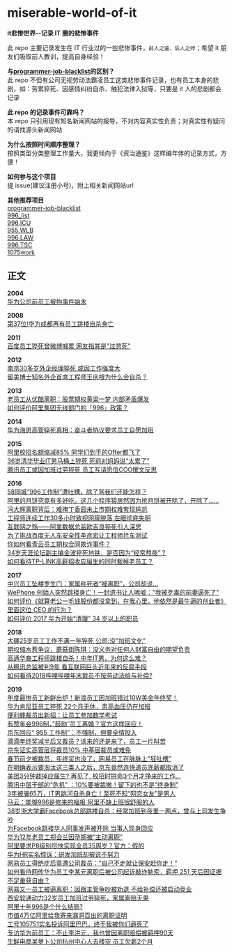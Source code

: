 # miserable-world-of-it
**it悲惨世界--记录 IT 圈的悲惨事件**

此 repo 主要记录发生在 IT 行业过的一些悲惨事件，`前人之鉴，后人之师`；希望 it 朋友们吸取前人教训，提高自身经验！

**与[programmer-job-blacklist](https://github.com/shengxinjing/programmer-job-blacklist)的区别？**  
此 repo 不但有公司无视劳动法霸凌员工这类悲惨事件记录，也有员工本身的悲剧，如：劳累猝死、因感情纠纷自杀、触犯法律入狱等，只要是 it 人的悲剧都会记录

**此 repo 的记录事件可靠吗？**  
本 repo 只引用现有知名新闻网站的报导，不对内容真实性负责；对真实性有疑问的请找源头新闻网站

**为什么按照时间顺序整理？**  
按照类型分类整理工作量大，我更倾向于《资治通鉴》这样编年体的记录方式，方便！

**如何参与这个项目**  
提 issue(建议注册小号)，附上相关新闻网站url

**其他推荐项目**  
[programmer-job-blacklist](https://github.com/shengxinjing/programmer-job-blacklist)  
[996_list](https://github.com/fengT-T/996_list)  
[996.ICU](https://github.com/996icu/996.ICU)  
[955.WLB ](https://github.com/formulahendry/955.WLB)  
[996.LAW ](https://github.com/Y1ran/996.Law)  
[996.TSC ](https://github.com/lxlxw/996.TSC)  
[1075work](https://github.com/bj4096/1075work)  

## 正文
**2004**  
[华为公司前员工被拘事件始末](http://it.sohu.com/20041117/n223028019.shtml)  

**2008**  
[第37位!华为成都再有员工跳楼自杀身亡](http://www.xker.com/page/e2008/0226/50010.html)  

**2011**  
[百度员工猝死曾微博喊累 网友指其是"过劳死"](http://www.china.com.cn/economic/txt/2011-11/18/content_23950736.htm)

**2012**  
[南京30多岁外企经理猝死 或因工作强度大](http://js.people.com.cn/html/2012/05/09/106849.html)  
[留美博士知名外企首席工程师王庆根为什么会自杀？](http://health.zjol.com.cn/05zjhealth/system/2012/04/28/018452618.shtml?bsh_bid=91688775)

**2013**  
[老员工从优酷离职：股票期权黄粱一梦 内部矛盾爆发](http://tech.ifeng.com/internet/detail_2013_12/25/32459665_0.shtml)  
[如何评价阿里集团无线部门的「996」政策？](https://www.zhihu.com/question/22087717#answer-3304522)  

**2014**  
[华为海思高管猝死真相：奋斗者协议要求员工自愿加班](https://www.qianzhan.com/indynews/detail/242/140728-28c4c494.html)

**2015**  
[阿里校招名额缩减85% 同学们到手的Offer都飞了](http://tech.sina.com.cn/i/2015-09-06/doc-ifxhqhun8417887.shtml)  
[36岁清华毕业IT男马桶上猝死 死前对妈妈说“太累了”](http://news.ifeng.com/a/20150407/43494519_0.shtml)  
[腾讯员工或因加班过劳猝死 员工写请愿信COO撰文反思](http://tech.ifeng.com/a/20151218/41525682_0.shtml)

**2016**  
[58同城“996工作制”遭吐槽，除了骂我们还能怎样？](http://roll.sohu.com/20160902/n467357242.shtml)  
[阿里的月饼究竟有多好吃，这几个程序猿居然因为抢月饼被开除了，开除了…… ](http://www.sohu.com/a/114288776_112864)  
[冯大辉离职背后：难掩丁香园未上市期权难套现尴尬 ](http://www.sohu.com/a/112366349_430392)  
[ 工程师连续工作30多小时致视网膜脱落 左眼彻底失明 ](https://v.qq.com/x/cover/7ia5f2lun3qdhc3/n00208soyzh.html)  
[ 互联网之殇——阿里数据总监欧吉良猝死引人深思 ](http://www.sohu.com/a/86969431_284545)  
[为了挑战百度无人车安全性李彦宏让工程师拦车测试 ](http://www.sohu.com/a/119456122_136655)  
[你如何看青云员工期权合同欺诈事件？](https://www.zhihu.com/question/47442360#answer-37922984)  
[ 34岁天涯论坛副主编金波猝死地铁，是否因为“经常熬夜”？ ](https://mp.weixin.qq.com/s?src=3&timestamp=1554032405&ver=1&signature=G03yHYTOGGeeqk0dUUzFdf5uTaRuzklY4c5kq6IaLVy56Zz-8gGrnujQ5SykwJUfAwYBVdss-gcXhl91P6FORwPxITyQ08546nBXhxliMHbWAHceYy7iqZNPhn3iJJfPhCZoGJlA9Aj0UyNzdFgsBSQLf0giDdj44NrD0q2UVQM=)  
[如何看待TP-LINK高薪招收应届生的同时裁掉老员工？](https://www.zhihu.com/question/52293685)


**2017**  
[中兴员工坠楼罗生门：家属称死者“被离职”，公司却说…](http://news.sina.com.cn/o/2017-12-16/doc-ifyptfcn1224511.shtml)  
[WePhone 创始人突然跳楼身亡！一封遗书让人唏嘘："我被歹毒的前妻逼死了" ](http://www.sohu.com/a/191094038_349247)  
[如何评价《就算老公一毛钱股份都没拿到，在我心里，他依然是最牛逼的创业者》里面这位 CEO 的行为？](https://www.zhihu.com/question/56175498)  
[如何评价 2017 华为开始“清理” 34 岁以上的职员 ](http://www.sohu.com/a/126458328_577887)

**2018**  
[大疆25岁员工工作不满一年猝死 公司:没"加班文化"](http://news.163.com/18/1212/08/E2QIAV09000187VE.html)  
[期权缩水惹争议，蘑菇街陈琪：没义务对任何人财富自由的期望负责 ](http://www.sohu.com/a/284190466_121417)  
[高通华裔工程师跳楼自杀！中年IT男，为何这么难？](http://www.sohu.com/a/238709532_487482)  
[从腾讯总监被判9年 看互联网巨头近年来的反腐手段 ](http://www.sohu.com/a/102010031_386270)  
[如何看待2018哔哩哔哩年末裁员不按劳动法给与补偿?](https://www.zhihu.com/question/317459683)  

**2019**  
[年度最惨员工新鲜出炉！新浪员工因加班错过10W美金年终奖！ ](http://www.sohu.com/a/289715764_120080726)  
[华为肯尼亚员工猝死 22个月无休，患高血压仍在加班 ](http://www.sohu.com/a/285269820_466836)  
[便利蜂裁员出新招：让员工参加数学考试](http://www.linkshop.com.cn/web/archives/2019/418488.shtml)  
[有赞年会996制，”鼓励”员工离婚？官方这样回应！](http://www.sohu.com/a/292002668_100086737)  
[京东回应“ 955 工作制”：不强制，但要全情投入](http://www.sohu.com/a/300803648_100191055)  
[滴滴年终奖减半后又裁员？该来的还是来了，员工一片叫苦 ](http://www.sohu.com/a/287260506_100127084)  
[京东证实高管层将裁员10% 中基层裁员或难免 ](http://www.sohu.com/a/295722506_115565?sec=wd)  
[春节前夕被裁员，年终奖也没了，网易员工在脉脉上“狂吐槽” ](http://www.sohu.com/a/293153248_624619)  
[在明确表示要淘汰这三类人之后，京东竟然连快递员底薪都取消了](http://dy.163.com/v2/article/detail/EC8PVKT00524V8SH.html)  
[美团3分钟裁掉应届生? 再见了, 校招时拼命3个月才挣来的工作... ](http://www.sohu.com/a/284610188_100011431)  
[腾讯中层干部的“危机” ：10%要被裁撤！留下的也不是“终身制”](http://finance.sina.com.cn/roll/2019-03-19/doc-ihsxncvh3811147.shtml)  
[3年被骗65万，IT男跳河自杀身亡！至死不知“网恋女友”是男人](https://mp.weixin.qq.com/s?src=11&timestamp=1554007299&ver=1517&signature=A0l2pb-9m1-rsAMwL-uqRUw-Mq222*Nz588qw1P1TtpOafPiNVcAyuwY-1tGfjQJswQ81KbTHJMqCD-AYlVjqsNgBL89HQHSpKajIe*tkxLXbpGLH49v4zqx23x4pfKB&new=1)  
[马云：能够996是修来的福报 阿里不缺上班很舒服的人](https://t.cj.sina.com.cn/articles/view/1914880192/7222c0c002000k33r)  
[38岁浙大学霸Facebook总部跳楼自杀：经常加班到夜里一两点，曾与上司发生争吵](http://www.nbd.com.cn/articles/2019-09-29/1375400.html)  
[为Facebook跳楼华人同事发声被开除 当事人现身回应](https://www.cnbeta.com/articles/tech/897527.htm)  
[华为12年老员工郑会兰因孕期被“主动离职”](https://www.acfun.cn/a/ac11671748)  
[阿里要求P8级别尽快实现全员35周岁？官方：假的](https://news.mydrivers.com/1/653/653896.htm)  
[华为HR实名控诉：研发加班却被说不努力](https://www.sohu.com/a/352502830_120372431)  
[网易员工得绝症后竟遭公司裁员：“自己不走就让保安赶你走！” ](https://www.sohu.com/a/356730964_120078316)  
[如何看待网传华为员工李某元离职后被公司起诉敲诈勒索，羁押 251 天后因证据不足重获自由？](https://www.zhihu.com/question/358237309)  
[网易又一员工被逼离职：因跟主管争吵被劝退 不给补偿还被启动竞业](http://www.techweb.com.cn/it/2019-11-28/2766431.shtml)  
[西安软通动力32岁员工加班过劳猝死，家属索赔无果](https://mp.weixin.qq.com/s?src=11&timestamp=1575021147&ver=2004&signature=VyP986QgOQoV4zaVw4IlmvfmekAEa5SWKa55Jl5XuCN915ERKV2f1bXtBNO4CW0NhAhFJykcZfJ7GvP-C4JE1u0UJMzKpdFGmCiGc3fwqZMu893VIr5Ye9sqAy7*114H&new=1)  
[阿里十年996是个什么结局?](https://zhuanlan.zhihu.com/p/62782492)  
[市值4万亿阿里给我寄来漏洞百出的离职证明](https://zhuanlan.zhihu.com/p/94030876)  
[工号105751实名投诉阿里巴巴，终于我被你们逼死了](http://www.sohu.com/a/118611001_509302)  
[专访华为前员工：不止李洪元，我也曾因离职赔偿被羁押90天](https://mbd.baidu.com/newspage/data/landingshare?pageType=1&isBdboxFrom=1&context={%22nid%22:%22news_9165708699079471419%22})  
[生鲜电商呆萝卜公司杭州中心人去楼空 员工欠薪2个月](http://www.linkshop.com.cn/web/archives/2019/436945.shtml)  

